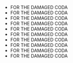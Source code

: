 * FOR THE DAMAGED CODA
* FOR THE DAMAGED CODA
* FOR THE DAMAGED CODA
* FOR THE DAMAGED CODA
* FOR THE DAMAGED CODA
* FOR THE DAMAGED CODA
* FOR THE DAMAGED CODA
* FOR THE DAMAGED CODA
* FOR THE DAMAGED CODA
* FOR THE DAMAGED CODA
